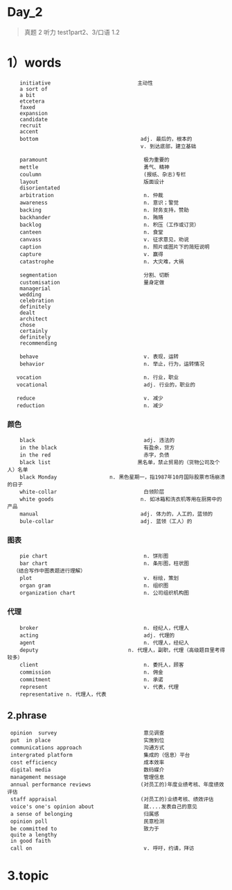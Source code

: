 # Day_2
> 真题 2 听力 test1part2、3/口语 1.2
# 1）words
        initiative                            主动性
        a sort of
        a bit
        etcetera
        faxed
        expansion
        candidate
        recruit
        accent
        bottom                                 adj. 最后的，根本的 
                                               v. 到达底部，建立基础
 
        paramount                               极为重要的
        mettle                                  勇气、精神
        coulumn                                 (报纸、杂志)专栏
        layout                                  版面设计 
        disorientated      
        arbitration                             n. 仲裁
        awareness                               n. 意识；警觉
        backing                                 n. 财务支持，赞助
        backhander                              n. 贿赂
        backlog                                 n. 积压（工作或订货）
        canteen                                 n. 食堂
        canvass                                 v. 征求意见，劝说
        caption                                 n. 照片或图片下的简短说明
        capture                                 v. 赢得
        catastrophe                             n. 大灾难，大祸

        segmentation                            分割、切断
        customisation                           量身定做
        managerial
        wedding
        celebration
        definitely
        dealt
        architect
        chose
        certainly
        definitely
        recommending

        behave                                  v. 表现，运转
        behavior                                n. 举止，行为，运转情况

       vocation                                 n. 行业，职业
       vocational                               adj. 行业的，职业的 

       reduce                                   v. 减少
       reduction                                n. 减少
 
### 颜色
        black                                   adj. 违法的
        in the black                            有盈余，贷方
        in the red                              赤字，负债
        black list                            黑名单，禁止贸易的（货物公司及个人）名单
        black Monday                 n. 黑色星期一，指1987年10月国际股票市场崩溃的日子
        white-collar                            白领阶层
        white goods                            n. 如冰箱和洗衣机等用在厨房中的产品
        manual                                 adj. 体力的，人工的，蓝领的
        bule-collar                            adj. 蓝领（工人）的

### 图表
        pie chart                               n. 饼形图
        bar chart                               n. 条形图，柱状图
      （结合写作中图表题进行理解）
        plot                                    v. 标绘，策划
        organ gram                              n. 组织图
        organization chart                      n. 公司组织机构图

### 代理
        broker                                  n. 经纪人，代理人
        acting                                  adj. 代理的     
        agent                                   n. 代理人，经纪人
        deputy                             n. 代理人，副职，代理（高级题目里考得较多）
        client                                  n. 委托人，顾客
        commission                              n. 佣金
        commitment                              n. 承诺
        represent                               v. 代表，代理
        representative n. 代理人，代表

## 2.phrase
     opinion  survey                            意见调查
     put  in place                              实施到位
     communications approach                    沟通方式
     intergrated platform                       集成的（信息）平台
     cost efficiency                            成本效率
     digital media                              数码媒介
     management message                         管理信息
     annual performance reviews                (对员工的)年度业绩考核、年度绩效评估
     staff appraisal                           (对员工的)业绩考核、绩效评估
     voice's one's opinion about                就....发表自己的意见
     a sense of belonging                       归属感
     opinion poll                               民意检测
     be committed to                            致力于
     quite a lengthy
     in good faith
     call on                                    v. 呼吁，约请，拜访

# 3.topic 





